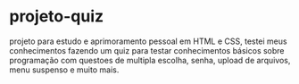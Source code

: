 # projeto-quiz
projeto para estudo e aprimoramento  pessoal em  HTML e CSS, testei meus conhecimentos fazendo um quiz para testar conhecimentos básicos sobre programação com questoes de multipla escolha, senha, upload de arquivos, menu suspenso e muito mais.
